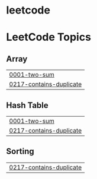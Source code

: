 # leetcode
<!---LeetCode Topics Start-->
# LeetCode Topics
## Array
|  |
| ------- |
| [0001-two-sum](https://github.com/rishita003/LEETCODE/tree/master/0001-two-sum) |
| [0217-contains-duplicate](https://github.com/rishita003/LEETCODE/tree/master/0217-contains-duplicate) |
## Hash Table
|  |
| ------- |
| [0001-two-sum](https://github.com/rishita003/LEETCODE/tree/master/0001-two-sum) |
| [0217-contains-duplicate](https://github.com/rishita003/LEETCODE/tree/master/0217-contains-duplicate) |
## Sorting
|  |
| ------- |
| [0217-contains-duplicate](https://github.com/rishita003/LEETCODE/tree/master/0217-contains-duplicate) |
<!---LeetCode Topics End-->